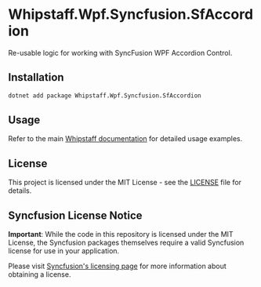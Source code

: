 # Whipstaff.Wpf.Syncfusion.SfAccordion

Re-usable logic for working with SyncFusion WPF Accordion Control.

## Installation

```bash
dotnet add package Whipstaff.Wpf.Syncfusion.SfAccordion
```

## Usage

Refer to the main [Whipstaff documentation](https://github.com/dpvreony/whipstaff) for detailed usage examples.

## License

This project is licensed under the MIT License - see the [LICENSE](https://github.com/dpvreony/whipstaff/blob/main/LICENSE) file for details.

## Syncfusion License Notice

**Important**: While the code in this repository is licensed under the MIT License, the Syncfusion packages themselves require a valid Syncfusion license for use in your application.

Please visit [Syncfusion's licensing page](https://www.syncfusion.com/sales/licensing) for more information about obtaining a license.
